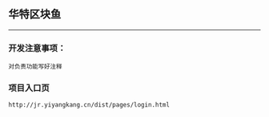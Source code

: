 ## 华特区块鱼
***
### 开发注意事项：
    对负责功能写好注释

### 项目入口页
    http://jr.yiyangkang.cn/dist/pages/login.html
    